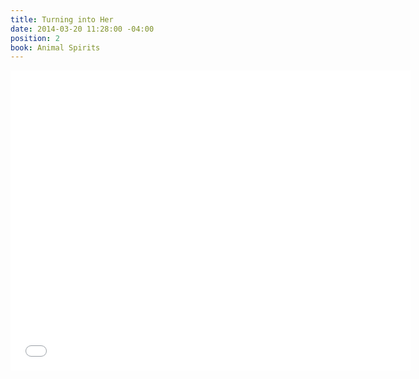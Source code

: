 ```yaml
---
title: Turning into Her
date: 2014-03-20 11:28:00 -04:00
position: 2
book: Animal Spirits
---
```


<iframe width="640" height="480" src="//www.youtube.com/embed/zcdaEStseOw?rel=0&start=1206" frameborder="0" allowfullscreen></iframe>
